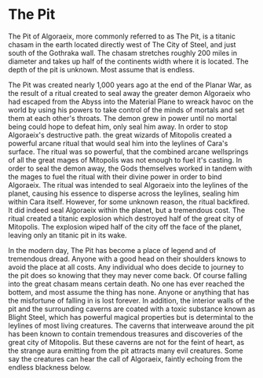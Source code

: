 # The Pit

The Pit of Algoraeix, more commonly referred to as The Pit, is a titanic chasam in the earth located directly west of The City of Steel, and just south of the Gothraka wall. The chasam stretches roughly 200 miles in diameter and takes up half of the continents width where it is located. The depth of the pit is unknown. Most assume that is endless. 

The Pit was created nearly 1,000 years ago at the end of the Planar War, as the result of a ritual created to seal away the greater demon Algoraeix who had escaped from the Abyss into the Material Plane to wreack havoc on the world by using his powers to take control of the minds of mortals and set them at each other's throats. The demon grew in power until no mortal being could hope to defeat him, only seal him away. In order to stop Algoraeix's destructive path. the great wizards of Mitopolis created a powerful arcane ritual that would seal him into the leylines of Cara's surface. The ritual was so powerful, that the combined arcane wellsprings of all the great mages of Mitopolis was not enough to fuel it's casting. In order to seal the demon away, the Gods themselves worked in tandem with the mages to fuel the ritual with their divine power in order to bind Algoraeix. The ritual was intended to seal Algoraeix into the leylines of the planet, causing his essence to disperse across the leylines, sealing him within Cara itself. However, for some unknown reason, the ritual backfired. It did indeed seal Algoraeix within the planet, but a tremendous cost. The ritual created a titanic explosion which destroyed half of the great city of Mitopolis. The explosion wiped half of the city off the face of the planet, leaving only an titanic pit in its wake.

In the modern day, The Pit has become a place of legend and of tremendous dread. Anyone with a good head on their shoulders knows to avoid the place at all costs. Any individual who does decide to journey to the pit does so knowing that they may never come back. Of course falling into the great chasam means certain death. No one has ever reached the bottem, and most assume the thing has none. Anyone or anything that has the misfortune of falling in is lost forever. In addition, the interior walls of the pit and the surrounding caverns are coated with a toxic substance known as Blight Steel, which has powerful magical properties but is determintal to the leylines of most living creatures. The caverns that interweave around the pit has been known to contain tremendous treasures and discoveries of the great city of Mitopolis. But these caverns are not for the feint of heart, as the strange aura emitting from the pit attracts many evil creatures. Some say the creatures can hear the call of Algoraeix, faintly echoing from the endless blackness below.

